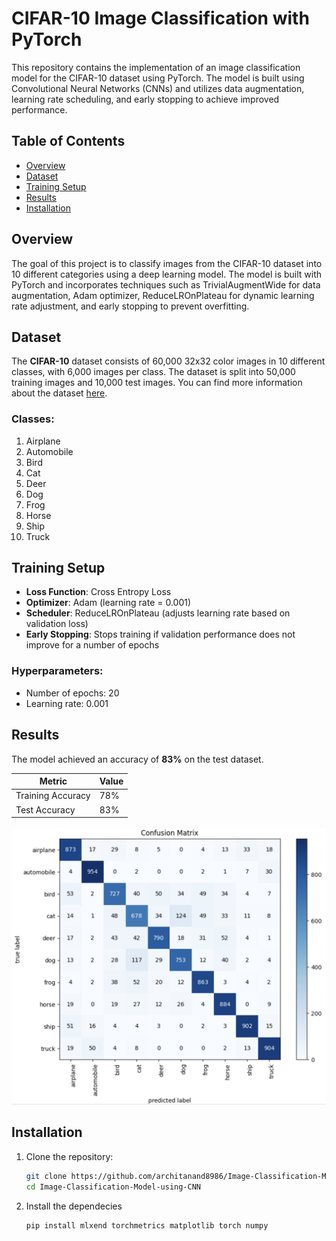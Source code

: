 # CIFAR-10 Image Classification with PyTorch

This repository contains the implementation of an image classification model for the CIFAR-10 dataset using PyTorch. The model is built using Convolutional Neural Networks (CNNs) and utilizes data augmentation, learning rate scheduling, and early stopping to achieve improved performance.

## Table of Contents

- [Overview](#overview)
- [Dataset](#dataset)
- [Training Setup](#training-setup)
- [Results](#results)
- [Installation](#installation)



## Overview

The goal of this project is to classify images from the CIFAR-10 dataset into 10 different categories using a deep learning model. The model is built with PyTorch and incorporates techniques such as TrivialAugmentWide for data augmentation, Adam optimizer, ReduceLROnPlateau for dynamic learning rate adjustment, and early stopping to prevent overfitting.

## Dataset

The **CIFAR-10** dataset consists of 60,000 32x32 color images in 10 different classes, with 6,000 images per class. The dataset is split into 50,000 training images and 10,000 test images. You can find more information about the dataset [here](https://pytorch.org/vision/main/generated/torchvision.datasets.CIFAR10.html).


### Classes:
1. Airplane
2. Automobile
3. Bird
4. Cat
5. Deer
6. Dog
7. Frog
8. Horse
9. Ship
10. Truck


## Training Setup

- **Loss Function**: Cross Entropy Loss
- **Optimizer**: Adam (learning rate = 0.001)
- **Scheduler**: ReduceLROnPlateau (adjusts learning rate based on validation loss)
- **Early Stopping**: Stops training if validation performance does not improve for a number of epochs

### Hyperparameters:

- Number of epochs: 20
- Learning rate: 0.001

## Results

The model achieved an accuracy of **83%** on the test dataset.

| Metric            | Value        |
|-------------------|--------------|
| Training Accuracy  | 78%          |
| Test Accuracy      | 83%          |

![Confusion Matrix](https://github.com/architanand8986/Image-Classification-Model-using-CNN/blob/main/Image/Confusion%20Matrix.png)

## Installation

1. Clone the repository:

   ```bash
   git clone https://github.com/architanand8986/Image-Classification-Model-using-CNN.git
   cd Image-Classification-Model-using-CNN
   ```
2. Install the dependecies
   ```
   pip install mlxend torchmetrics matplotlib torch numpy 





